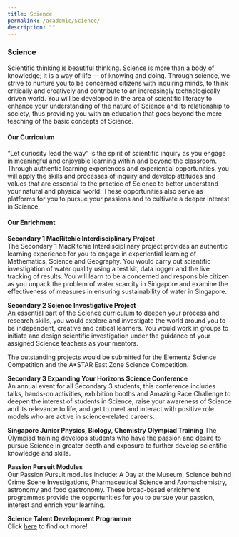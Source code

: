 ```yaml
---
title: Science
permalink: /academic/Science/
description: ""
---
```


### **Science**

Scientific thinking is beautiful thinking. Science is more than a body of knowledge; it is a way of life — of knowing and doing. Through science, we strive to nurture you to be concerned citizens with inquiring minds, to think critically and creatively and contribute to an increasingly technologically driven world. You will be developed in the area of scientific literacy to enhance your understanding of the nature of Science and its relationship to society, thus providing you with an education that goes beyond the mere teaching of the basic concepts of Science.

#### **Our Curriculum**  

“Let curiosity lead the way” is the spirit of scientific inquiry as you engage in meaningful and enjoyable learning within and beyond the classroom. Through authentic learning experiences and experiential opportunities, you will apply the skills and processes of inquiry and develop attitudes and values that are essential to the practice of Science to better understand your natural and physical world. These opportunities also serve as platforms for you to pursue your passions and to cultivate a deeper interest in Science.

#### **Our Enrichment**  

**Secondary 1 MacRitchie Interdisciplinary Project**  
The Secondary 1 MacRitchie Interdisciplinary project provides an authentic learning experience for you to engage in experiential learning of Mathematics, Science and Geography. You would carry out scientific investigation of water quality using a test kit, data logger and the live tracking of results. You will learn to be a concerned and responsible citizen as you unpack the problem of water scarcity in Singapore and examine the effectiveness of measures in ensuring sustainability of water in Singapore.

**Secondary 2 Science Investigative Project**  
An essential part of the Science curriculum to deepen your process and research skills, you would explore and investigate the world around you to be independent, creative and critical learners. You would work in groups to initiate and design scientific investigation under the guidance of your assigned Science teachers as your mentors.

The outstanding projects would be submitted for the Elementz Science Competition and the A\*STAR East Zone Science Competition.

  
**Secondary 3 Expanding Your Horizons Science Conference**  
An annual event for all Secondary 3 students, this conference includes talks, hands-on activities, exhibition booths and Amazing Race Challenge to deepen the interest of students in Science, raise your awareness of Science and its relevance to life, and get to meet and interact with positive role models who are active in science-related careers.

**Singapore Junior Physics, Biology, Chemistry Olympiad Training**  The Olympiad training develops students who have the passion and desire to pursue Science in greater depth and exposure to further develop scientific knowledge and skills.

**Passion Pursuit Modules**  
Our Passion Pursuit modules include: A Day at the Museum, Science behind Crime Scene Investigations, Pharmaceutical Science and Aromachemistry, astronomy and food gastronomy. These broad-based enrichment programmes provide the opportunities for you to pursue your passion, interest and enrich your learning.

**Science Talent Development Programme**<br>Click&nbsp;[here](/flagship-programmes/talent-development/science-talent-development-programme/)&nbsp;to find out more!